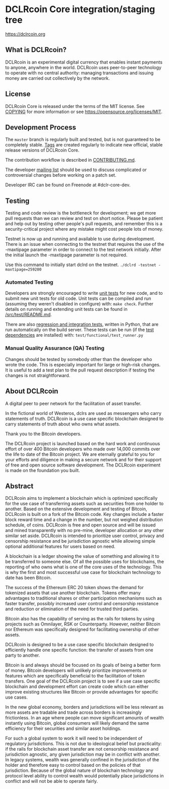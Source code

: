 DCLRcoin Core integration/staging tree
=====================================

https://dclrcoin.org

What is DCLRcoin?
----------------

DCLRcoin is an experimental digital currency that enables instant payments to
anyone, anywhere in the world. DCLRcoin uses peer-to-peer technology to operate
with no central authority: managing transactions and issuing money are carried
out collectively by the network. 



License
-------

DCLRcoin Core is released under the terms of the MIT license. See [COPYING](COPYING) for more
information or see https://opensource.org/licenses/MIT.

Development Process
-------------------

The `master` branch is regularly built and tested, but is not guaranteed to be
completely stable. [Tags](https://github.com/DCLRProject/DCLRcoin/tags) are created
regularly to indicate new official, stable release versions of DCLRcoin Core.

The contribution workflow is described in [CONTRIBUTING.md](CONTRIBUTING.md).

The developer [mailing list](https://lists.linuxfoundation.org/mailman/listinfo/dclr-dev)
should be used to discuss complicated or controversial changes before working
on a patch set.

Developer IRC can be found on Freenode at #dclr-core-dev.

Testing
-------

Testing and code review is the bottleneck for development; we get more pull
requests than we can review and test on short notice. Please be patient and help out by testing
other people's pull requests, and remember this is a security-critical project where any mistake might cost people
lots of money.

Testnet is now up and running and available to use during development. There is an issue when connecting to the testnet that requires the use of the -maxtipage parameter in order to connect to the test network initially. After the initial launch the -maxtipage parameter is not required.

Use this command to initially start dclrd on the testnet. <code>./dclrd -testnet -maxtipage=259200</code>

### Automated Testing

Developers are strongly encouraged to write [unit tests](src/test/README.md) for new code, and to
submit new unit tests for old code. Unit tests can be compiled and run
(assuming they weren't disabled in configure) with: `make check`. Further details on running
and extending unit tests can be found in [/src/test/README.md](/src/test/README.md).

There are also [regression and integration tests](/test), written
in Python, that are run automatically on the build server.
These tests can be run (if the [test dependencies](/test) are installed) with: `test/functional/test_runner.py`


### Manual Quality Assurance (QA) Testing

Changes should be tested by somebody other than the developer who wrote the
code. This is especially important for large or high-risk changes. It is useful
to add a test plan to the pull request description if testing the changes is
not straightforward.


About DCLRcoin
----------------
A digital peer to peer network for the facilitation of asset transfer.



In the fictional world of Westeros, dclrs are used as messengers who carry statements of truth. DCLRcoin is a use case specific blockchain designed to carry statements of truth about who owns what assets. 



Thank you to the Bitcoin developers. 

The DCLRcoin project is launched based on the hard work and continuous effort of over 400 Bitcoin developers who made over 14,000 commits over the life to date of the Bitcoin project. We are eternally grateful to you for your efforts and diligence in making a secure network and for their support of free and open source software development.  The DCLRcoin experiment is made on the foundation you built.


Abstract
----------------
DCLRcoin aims to implement a blockchain which is optimized specifically for the use case of transferring assets such as securities from one holder to another. Based on the extensive development and testing of Bitcoin, DCLRcoin is built on a fork of the Bitcoin code. Key changes include a faster block reward time and a change in the number, but not weighed distribution schedule, of coins. DCLRcoin is free and open source and will be issued and mined transparently with no pre-mine, developer allocation or any other similar set aside. DCLRcoin is intended to prioritize user control, privacy and censorship resistance and be jurisdiction agnostic while allowing simple optional additional features for users based on need.



A blockchain is a ledger showing the value of something and allowing it to be transferred to someone else. Of all the possible uses for blockchains, the reporting of who owns what is one of the core uses of the technology.  This is why the first and most successful use case for blockchain technology to date has been Bitcoin.

The success of the Ethereum ERC 20 token shows the demand for tokenized assets that use another blockchain.  Tokens offer many advantages to traditional shares or other participation mechanisms such as faster transfer, possibly increased user control and censorship resistance and reduction or elimination of the need for trusted third parties.

Bitcoin also has the capability of serving as the rails for tokens by using projects such as Omnilayer, RSK or Counterparty. However, neither Bitcoin nor Ethereum was specifically designed for facilitating ownership of other assets. 

DCLRcoin is designed to be a use case specific blockchain designed to efficiently handle one specific function: the transfer of assets from one party to another.

Bitcoin is and always should be focused on its goals of being a better form of money. Bitcoin developers will unlikely prioritize improvements or features which are specifically beneficial to the facilitation of token transfers.  One goal of the DCLRcoin project is to see if a use case specific blockchain and development effort can create code which can either improve existing structures like Bitcoin or provide advantages for specific use cases.

In the new global economy, borders and jurisdictions will be less relevant as more assets are tradable and trade across borders is increasingly frictionless. In an age where people can move significant amounts of wealth instantly using Bitcoin, global consumers will likely demand the same efficiency for their securities and similar asset holdings.

For such a global system to work it will need to be independent of regulatory jurisdictions.  This is not due to ideological belief but practicality: if the rails for blockchain asset transfer are not censorship resistance and jurisdiction agnostic, any given jurisdiction may be in conflict with another.  In legacy systems, wealth was generally confined in the jurisdiction of the holder and therefore easy to control based on the policies of that jurisdiction. Because of the global nature of blockchain technology any protocol level ability to control wealth would potentially place jurisdictions in conflict and will not be able to operate fairly.  

